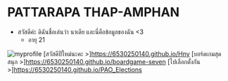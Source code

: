 # PATTARAPA THAP-AMPHAN

- สวัสดีค่ะ ดิฉันชื่อเล่นว่า นาเดีย และนี่คือข้อมูลของฉัน <3 
  - อายุ 21
    


![myprofile](img/profile.jpg)
[สวัสดีปีใหม่นะคะ >]<https://6530250140.github.io/Hny>
[บอร์ดเกมสุดสนุก >]<https://6530250140.github.io/boardgame-seven>
[ไปเลือกตั้งกัน >]<https://6530250140.github.io/PAO_Elections>
